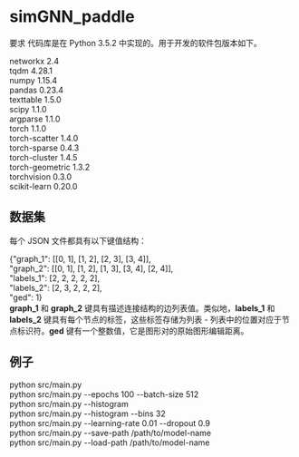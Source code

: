 # simGNN_paddle
要求
代码库是在 Python 3.5.2 中实现的。用于开发的软件包版本如下。

networkx          2.4         
tqdm              4.28.1        
numpy             1.15.4          
pandas            0.23.4         
texttable         1.5.0         
scipy             1.1.0           
argparse          1.1.0         
torch             1.1.0      
torch-scatter     1.4.0           
torch-sparse      0.4.3          
torch-cluster     1.4.5        
torch-geometric   1.3.2              
torchvision       0.3.0          
scikit-learn      0.20.0          
## 数据集  
每个 JSON 文件都具有以下键值结构：        

{"graph_1": [[0, 1], [1, 2], [2, 3], [3, 4]],          
 "graph_2":  [[0, 1], [1, 2], [1, 3], [3, 4], [2, 4]],              
 "labels_1": [2, 2, 2, 2, 2],           
 "labels_2": [2, 3, 2, 2, 2],          
 "ged": 1}              
**graph_1** 和 **graph_2** 键具有描述连接结构的边列表值。类似地，**labels_1** 和 **labels_2** 键具有每个节点的标签，这些标签存储为列表 - 列表中的位置对应于节点标识符。**ged** 键有一个整数值，它是图形对的原始图形编辑距离。           

## 例子      
python src/main.py     
python src/main.py --epochs 100 --batch-size 512       
python src/main.py --histogram         
python src/main.py --histogram --bins 32         
python src/main.py --learning-rate 0.01 --dropout 0.9          
python src/main.py --save-path /path/to/model-name         
python src/main.py --load-path /path/to/model-name        


